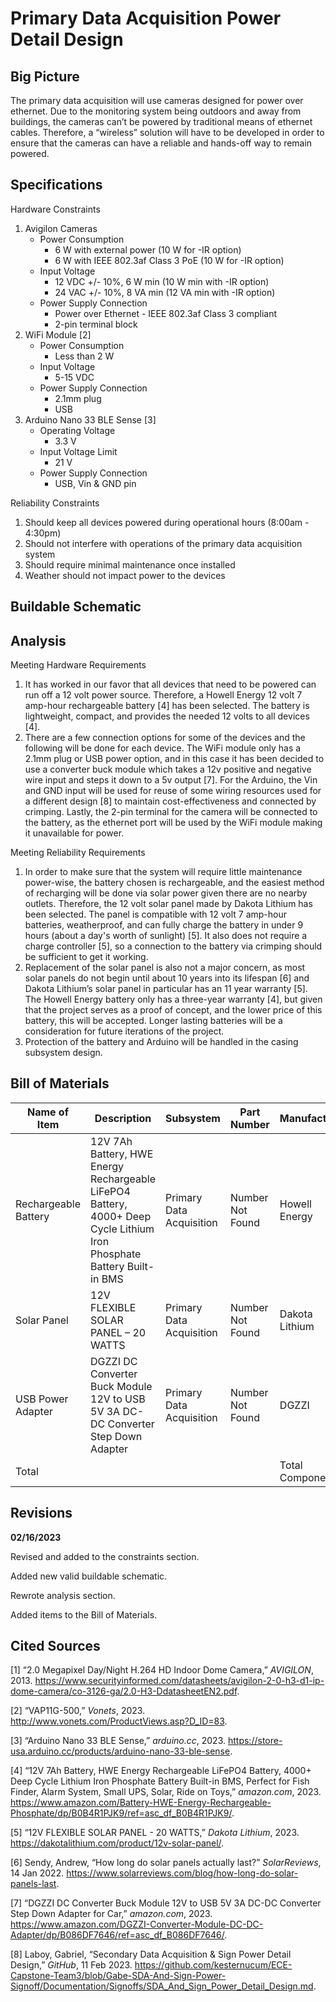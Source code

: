 # Primary Data Acquisition Power Detail Design

## Big Picture

The primary data acquisition will use cameras designed for power over ethernet. Due to the monitoring system being outdoors and away from buildings, the cameras can’t be powered by traditional means of ethernet cables. Therefore, a “wireless” solution will have to be developed in order to ensure that the cameras can have a reliable and hands-off way to remain powered.

## Specifications

Hardware Constraints

1. Avigilon Cameras
    * Power Consumption
        * 6 W with external power (10 W for -IR option)
        * 6 W with IEEE 802.3af Class 3 PoE (10 W for -IR option)
    * Input Voltage
        * 12 VDC +/- 10%, 6 W min (10 W min with -IR option)
        * 24 VAC +/- 10%, 8 VA min (12 VA min with -IR option)
    * Power Supply Connection
        * Power over Ethernet - IEEE 802.3af Class 3 compliant
        * 2-pin terminal block
2. WiFi Module [2]
    * Power Consumption
        * Less than 2 W
    * Input Voltage
        * 5-15 VDC
    * Power Supply Connection
        * 2.1mm plug
        * USB
3. Arduino Nano 33 BLE Sense [3]
    * Operating Voltage
        * 3.3 V
    * Input Voltage Limit
        * 21 V
    * Power Supply Connection
        * USB, Vin & GND pin

Reliability Constraints

1. Should keep all devices powered during operational hours (8:00am - 4:30pm)
2. Should not interfere with operations of the primary data acquisition system
3. Should require minimal maintenance once installed
4. Weather should not impact power to the devices

## Buildable Schematic



## Analysis

Meeting Hardware Requirements

1. It has worked in our favor that all devices that need to be powered can run off a 12 volt power source. Therefore, a Howell Energy 12 volt 7 amp-hour rechargeable battery [4] has been selected. The battery is lightweight, compact, and provides the needed 12 volts to all devices [4].
2. There are a few connection options for some of the devices and the following will be done for each device. The WiFi module only has a 2.1mm plug or USB power option, and in this case it has been decided to use a converter buck module which takes a 12v positive and negative wire input and steps it down to a 5v output [7]. For the Arduino, the Vin and GND input will be used for reuse of some wiring resources used for a different design [8] to maintain cost-effectiveness and connected by crimping. Lastly, the 2-pin terminal for the camera will be connected to the battery, as the ethernet port will be used by the WiFi module making it unavailable for power.

Meeting Reliability Requirements

1. In order to make sure that the system will require little maintenance power-wise, the battery chosen is rechargeable, and the easiest method of recharging will be done via solar power given there are no nearby outlets. Therefore, the 12 volt solar panel made by Dakota Lithium has been selected. The panel is compatible with 12 volt 7 amp-hour batteries, weatherproof, and can fully charge the battery in under 9 hours (about a day's worth of sunlight) [5]. It also does not require a charge controller [5], so a connection to the battery via crimping should be sufficient to get it working. 
2. Replacement of the solar panel is also not a major concern, as most solar panels do not begin until about 10 years into its lifespan [6] and Dakota Lithium’s solar panel in particular has an 11 year warranty [5]. The Howell Energy battery only has a three-year warranty [4], but given that the project serves as a proof of concept, and the lower price of this battery, this will be accepted. Longer lasting batteries will be a consideration for future iterations of the project.
3. Protection of the battery and Arduino will be handled in the casing subsystem design.

## Bill of Materials

| Name of Item | Description | Subsystem | Part Number | Manufacturer | Quantity | Price | Total |
|--------------|-------------|-----------|-------------|--------------|----------|-------|-------|
|Rechargeable Battery| 12V 7Ah Battery, HWE Energy Rechargeable LiFePO4 Battery, 4000+ Deep Cycle Lithium Iron Phosphate Battery Built-in BMS | Primary Data Acquisition | Number Not Found | Howell Energy | 7 | $34.56 | $241.92 |
|Solar Panel| 12V FLEXIBLE SOLAR PANEL – 20 WATTS | Primary Data Acquisition | Number Not Found | Dakota Lithium | 7 | $49.00 | $343.00 |
|USB Power Adapter| DGZZI DC Converter Buck Module 12V to USB 5V 3A DC-DC Converter Step Down Adapter | Primary Data Acquisition | Number Not Found | DGZZI | 7 | $10.59 | $74.13 |
| Total | | | | Total Components | 21 | Total Cost | $659.05 |

## Revisions

**02/16/2023**

Revised and added to the constraints section.

Added new valid buildable schematic.

Rewrote analysis section.

Added items to the Bill of Materials.

## Cited Sources

[1] “2.0 Megapixel Day/Night H.264 HD Indoor Dome Camera,” _AVIGILON_, 2013.  https://www.securityinformed.com/datasheets/avigilon-2-0-h3-d1-ip-dome-camera/co-3126-ga/2.0-H3-DdatasheetEN2.pdf.

[2] “VAP11G-500,” _Vonets_, 2023. http://www.vonets.com/ProductViews.asp?D_ID=83.

[3] “Arduino Nano 33 BLE Sense,” _arduino.cc_, 2023. https://store-usa.arduino.cc/products/arduino-nano-33-ble-sense.

[4] “12V 7Ah Battery, HWE Energy Rechargeable LiFePO4 Battery, 4000+ Deep Cycle Lithium Iron Phosphate Battery Built-in BMS, Perfect for Fish Finder, Alarm System, Small UPS, Solar, Ride on Toys,” _amazon.com_, 2023. https://www.amazon.com/Battery-HWE-Energy-Rechargeable-Phosphate/dp/B0B4R1PJK9/ref=asc_df_B0B4R1PJK9/.

[5] “12V FLEXIBLE SOLAR PANEL - 20 WATTS,” _Dakota Lithium_, 2023. https://dakotalithium.com/product/12v-solar-panel/.

[6] Sendy, Andrew, “How long do solar panels actually last?” _SolarReviews_, 14 Jan 2022.  https://www.solarreviews.com/blog/how-long-do-solar-panels-last.

[7] “DGZZI DC Converter Buck Module 12V to USB 5V 3A DC-DC Converter Step Down Adapter for Car,” _amazon.com_, 2023. https://www.amazon.com/DGZZI-Converter-Module-DC-DC-Adapter/dp/B086DF7646/ref=asc_df_B086DF7646/. 

[8] Laboy, Gabriel, “Secondary Data Acquisition & Sign Power Detail Design,” _GitHub_, 11 Feb 2023. https://github.com/kesternucum/ECE-Capstone-Team3/blob/Gabe-SDA-And-Sign-Power-Signoff/Documentation/Signoffs/SDA_And_Sign_Power_Detail_Design.md.

